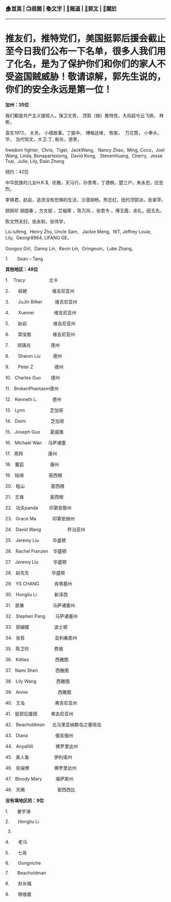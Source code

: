 ###  [:house:首頁](https://github.com/ourhimalayas/home) | [:tv:視頻](https://github.com/ourhimalayas/videos) | [:books:文字](https://github.com/ourhimalayas/txt) | [:newspaper:報道](https://github.com/ourhimalayas/news) | [:eagle:郭文](https://github.com/ourhimalayas/guomedia) | [:pray:關於](https://github.com/ourhimalayas/home/tree/master/about)
---
# 推友们，推特党们，美国挺郭后援会截止至今日我们公布一下名单，很多人我们用了化名，是为了保护你们和你们的家人不受盗国贼威胁！敬请谅解，郭先生说的，你们的安全永远是第一位！







**加州：35位**



我们都是共产主义接班人，保卫文贵， 顶郭（锅）推特党，大风起兮云飞扬， 林彬，

袁东1972， 关尧， 小城故事，丁振中， 博格达峰， 牧笛，  万花筒， 小拳头，华， 当代恒文，大卫.丁, 船长，游贵，

freedom fighter,  Chris,  Tiger,  JackWang,   Nancy Zhao,  Ming, Coco，Joel Wang, Linda, Bonapartexiong,  David Kong,   StevenHuang,  Cherry,  Jesse Tsai,  Julie, Lily, Elain Zhang





纽约：42位







中华民族的儿女H.K.$,  优雅，天马行，孙贵粤，丁德枫，楚三户，朱永忠，庄宏烈，

李焕君，赵岩，追求没有恐惧的生活，沙漠胡杨，熊志红，纽约顶郭派，张翠萍，

顾佩珍 胡国春 ，方文斌 ，艾福荣 ，陈万风 ，张君令 ，傅玉霞，余礼，田玉先，

陈文然夫妇，张永和，张伟学，

Liu lufeng,  Henry Zhu, Uncle Sam,   Jackie Meng,  WT, Jeffrey Louie, Lily,  Georgr8964, LIFANG GE，

Googoo Girl,  Danny Lin,  Kevin Lin,  Oringeum，Luke Zhang,



1.       Sean – Tang







**其他地区：48位**



1.    Tracy                   北卡





2.       妖姥                    维吉尼亚州

3.       JuJin Bilker          维吉尼亚州

4.       Xuemei                维吉尼亚州

5.       赵岩                     维吉尼亚州

6.       郭宝胜                 维吉尼亚州

7.       琉璃光                德州

8.       Sharon Liu          德州

9.       Peter Z                 德州

10.   Charles Guo        德州

11.   BrokenPhantasm德州

12.   Kenneth L.            德州

13.   Lynn                    芝加哥

14.   Demi                    芝加哥

15.   Joseph Guo        夏威夷

16.   Michael Wan     马萨诸塞

17.   燕玲                    康州

18.   董狐                     康州

19.   陆绮                    密西根

20.   程山                     密西根

21.   王锋                     密西根

22.   功夫panda         印第安那州

23.   Grace Ma             印第安纳州

24.   David Wang                     乔治亚州

25.   Jeremy Liu           华盛顿

26.   Rachel Franzen    华盛顿

27.   Jeremy Liu            华盛顿

28.   赵先生                  华盛顿

29.   YS CHANG            肯塔基州

30.   Hongliu Li              新泽西

31.   昰瓅                       马萨诸塞州

32.   Stephen Pang        马萨诸塞州

33.   郭蝴蝶                    波士顿

34.   张哲                        亚利桑那州

35.   陈卫珍                    费城

36.   Kitties                     西雅图

37.   Nami Shen              西雅图

38.   Lily Wang                西雅图

39.   Annie                        西雅图

40.   王岛                        弗吉尼亚州

41.   挺郭后援团           弗吉尼亚州

42.   Beacholdman      北马里亚纳群岛之塞班岛

43.   Diana                      俄亥俄州

44.   Anyalilili                  佛罗里达州

45.   美人鱼                    伊利诺州

46.   张端僚                    佛罗里达州

47.   Bloody Mary           堪萨斯州

48.   天赐                          密西西比







**没有填地区的：9位**



1.       姜宇涛

2.       Hongliu Li

3.

4.       老马

5.       七哥

6.       Gongniche

7.       Beacholdman

8.       赵长福

9.       穆维嘉



















<u></u><sub></sub><sup></sup><strike></strike>